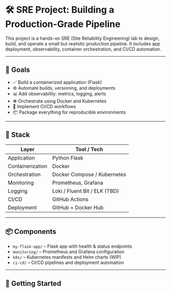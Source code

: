 # 🛠️ SRE Project: Building a Production-Grade Pipeline

This project is a hands-on SRE (Site Reliability Engineering) lab to design, build, and operate a small but realistic production pipeline. It includes app deployment, observability, container orchestration, and CI/CD automation.

---

## 🎯 Goals

- ✅ Build a containerized application (Flask)
- ⚙️ Automate builds, versioning, and deployments
- 📊 Add observability: metrics, logging, alerts
- ☸️ Orchestrate using Docker and Kubernetes
- 🔁 Implement CI/CD workflows
- 📦 Package everything for reproducible environments

---

## 🧱 Stack

| Layer           | Tool / Tech        |
|----------------|--------------------|
| Application     | Python Flask        |
| Containerization| Docker              |
| Orchestration   | Docker Compose / Kubernetes |
| Monitoring      | Prometheus, Grafana |
| Logging         | Loki / Fluent Bit / ELK (TBD) |
| CI/CD           | GitHub Actions |
| Deployment      | GitHub + Docker Hub |

---

## 📦 Components

- `my-flask-app/` – Flask app with health & status endpoints
- `monitoring/` – Prometheus and Grafana configuration
- `k8s/` – Kubernetes manifests and Helm charts (WIP)
- `ci-cd/` – CI/CD pipelines and deployment automation

---

## 🚀 Getting Started

